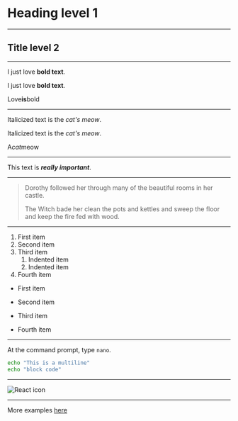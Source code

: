 # Heading level 1

***

## Title level 2

***

I just love **bold text**.

I just love __bold text__.

Love**is**bold

***

Italicized text is the *cat's meow*.

Italicized text is the _cat's meow_.

A*cat*meow

***

This text is ***really important***.

***

> Dorothy followed her through many of the beautiful rooms in her castle.
>
> The Witch bade her clean the pots and kettles and sweep the floor and keep the fire fed with wood.

***

1. First item
1. Second item
1. Third item
    1. Indented item
    1. Indented item
1. Fourth item

+ First item
* Second item
- Third item
+ Fourth item

***

At the command prompt, type `nano`.

``` bash
echo "This is a multiline"
echo "block code"
```

***

![React icon](/logo192.png)

***

More examples [here](https://www.markdownguide.org/basic-syntax/)
